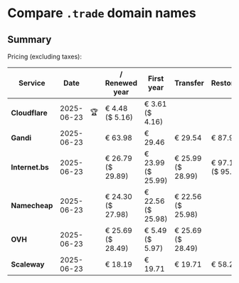 # Compare `.trade` domain names

## Summary

Pricing (excluding taxes):

| Service | Date |  | / Renewed year | First year | Transfer | Restoration |
|--|--|--|--|--|--|--|
| **Cloudflare** | 2025-06-23 | 🏆 | € 4.48<br>($ 5.16) | € 3.61<br>($ 4.16) |  |  |
| **Gandi** | 2025-06-23 |  | € 63.98 | € 29.46 | € 29.54 | € 87.92 |
| **Internet.bs** | 2025-06-23 |  | € 26.79<br>($ 29.89) | € 23.99<br>($ 25.99) | € 25.99<br>($ 28.99) | € 97.15<br>($ 95.89) |
| **Namecheap** | 2025-06-23 |  | € 24.30<br>($ 27.98) | € 22.56<br>($ 25.98) | € 22.56<br>($ 25.98) |  |
| **OVH** | 2025-06-23 |  | € 25.69<br>($ 28.49) | € 5.49<br>($ 5.97) | € 25.69<br>($ 28.49) |  |
| **Scaleway** | 2025-06-23 |  | € 18.19 | € 19.71 | € 19.71 | € 58.26 |
